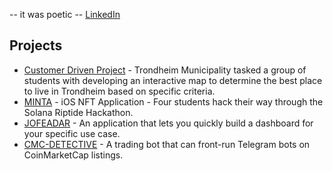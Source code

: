 -- it was poetic --
[LinkedIn](https://www.linkedin.com/in/adam-sioud)
## Projects
- [Customer Driven Project](https://www.canva.com/design/DAFSGZOpYkk/1genLmDENc6ZO5EK08Mq4Q/view) - Trondheim Municipality tasked a group of students with developing an interactive map to determine the best place to live in Trondheim based on specific criteria.
- [MINTA](https://github.com/AdamSioud/MINTA) - iOS NFT Application - Four students hack their way through the Solana Riptide Hackathon.
- [JOFEADAR](https://github.com/AdamSioud/Start-NTNU-Hackathon-2022) - An application that lets you quickly build a dashboard for your specific use case.
- [CMC-DETECTIVE](https://github.com/AdamSioud/CMC-DETECTIVE) - A trading bot that can front-run Telegram bots on CoinMarketCap listings.



<!--

##  About Me

Right now I'm working on going from demo to production-ready projects in the field of Causal and Generative AI.
Just exploring, curious about most things. 
Most of my work is on this GitHub user -> [AdamSioud](https://github.com/AdamSioud)
## My Work

Here are some of the projects I'm most proud of:

1. [MINTA](https://github.com/AdamSioud/MINTA) - IOS NFT Application - Four students hack their way through the Solana Riptide Hackathon
2. [CMC-DETECTIVE](https://github.com/AdamSioud/CMC-DETECTIVE) - An trading bot that can frontrun telegram-bots on coinmarketcap listings.
3. [Customer Driven Project](https://www.canva.com/design/DAFSGZOpYkk/1genLmDENc6ZO5EK08Mq4Q/view) - Trondheim Kommune has commissioned a group of students to create a prototype to find out the best place to live in Trondheim according to certain criteria
4. [JOFEADAR](https://github.com/AdamSioud/Start-NTNU-Hackathon-2022) - An application that let's you fast build dashboard for you specific use case. 


## Get In Touch

- LinkedIn: [Adam Sioud](https://www.linkedin.com/in/adam-sioud)

-->
<!---
adam-sioud/adam-sioud is a ✨ special ✨ repository because its `README.md` (this file) appears on your GitHub profile.
You can click the Preview link to take a look at your changes.
--->
